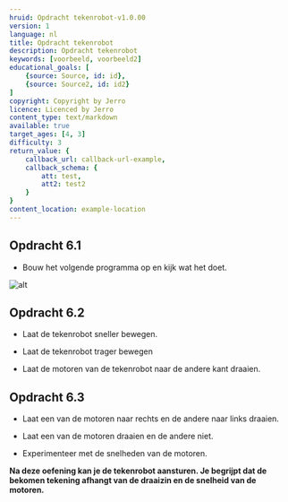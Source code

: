 ```yaml
---
hruid: Opdracht tekenrobot-v1.0.00
version: 1
language: nl
title: Opdracht tekenrobot
description: Opdracht tekenrobot
keywords: [voorbeeld, voorbeeld2]
educational_goals: [
    {source: Source, id: id}, 
    {source: Source2, id: id2}
]
copyright: Copyright by Jerro
licence: Licenced by Jerro
content_type: text/markdown
available: true
target_ages: [4, 3]
difficulty: 3
return_value: {
    callback_url: callback-url-example,
    callback_schema: {
        att: test,
        att2: test2
    }
}
content_location: example-location
---
```


## Opdracht 6.1

* Bouw het volgende programma op en kijk wat het doet.

![alt](https://scholen.dwengo.org/static/dcmotorcode.png "Afb. tekenrobot")


## Opdracht 6.2

* Laat de tekenrobot sneller bewegen.

* Laat de tekenrobot trager bewegen

* Laat de motoren van de tekenrobot naar de andere kant draaien.


## Opdracht 6.3

* Laat een van de motoren naar rechts en de andere naar links draaien.

* Laat een van de motoren draaien en de andere niet.

* Experimenteer met de snelheden van de motoren.

**Na deze oefening kan je de tekenrobot aansturen. Je begrijpt dat de bekomen tekening afhangt van de draaizin en de snelheid van de motoren.**
